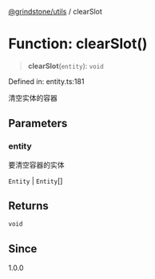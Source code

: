 [@grindstone/utils](../globals.md) / clearSlot

# Function: clearSlot()

> **clearSlot**(`entity`): `void`

Defined in: entity.ts:181

清空实体的容器

## Parameters

### entity

要清空容器的实体

`Entity` | `Entity`[]

## Returns

`void`

## Since

1.0.0
